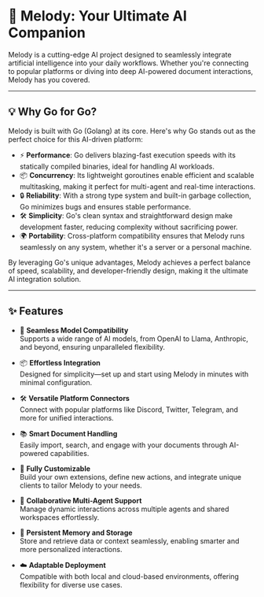 # 🎵 Melody: Your Ultimate AI Companion

Melody is a cutting-edge AI project designed to seamlessly integrate artificial intelligence into your daily workflows. Whether you're connecting to popular platforms or diving into deep AI-powered document interactions, Melody has you covered.

---

## 💡 Why Go for Go?

Melody is built with Go (Golang) at its core. Here's why Go stands out as the perfect choice for this AI-driven platform:

- ⚡ **Performance**: Go delivers blazing-fast execution speeds with its statically compiled binaries, ideal for handling AI workloads.  
- 📦 **Concurrency**: Its lightweight goroutines enable efficient and scalable multitasking, making it perfect for multi-agent and real-time interactions.  
- 🔒 **Reliability**: With a strong type system and built-in garbage collection, Go minimizes bugs and ensures stable performance.  
- 🛠️ **Simplicity**: Go's clean syntax and straightforward design make development faster, reducing complexity without sacrificing power.  
- 🌍 **Portability**: Cross-platform compatibility ensures that Melody runs seamlessly on any system, whether it's a server or a personal machine.  

By leveraging Go's unique advantages, Melody achieves a perfect balance of speed, scalability, and developer-friendly design, making it the ultimate AI integration solution.  

---

## ✨ Features

- 🔗 **Seamless Model Compatibility**  
  Supports a wide range of AI models, from OpenAI to Llama, Anthropic, and beyond, ensuring unparalleled flexibility.

- 📦 **Effortless Integration**  
  Designed for simplicity—set up and start using Melody in minutes with minimal configuration.

- 🛠️ **Versatile Platform Connectors**  
  Connect with popular platforms like Discord, Twitter, Telegram, and more for unified interactions.

- 📚 **Smart Document Handling**  
  Easily import, search, and engage with your documents through AI-powered capabilities.

- 🚀 **Fully Customizable**  
  Build your own extensions, define new actions, and integrate unique clients to tailor Melody to your needs.

- 👥 **Collaborative Multi-Agent Support**  
  Manage dynamic interactions across multiple agents and shared workspaces effortlessly.

- 💾 **Persistent Memory and Storage**  
  Store and retrieve data or context seamlessly, enabling smarter and more personalized interactions.

- ☁️ **Adaptable Deployment**  
  Compatible with both local and cloud-based environments, offering flexibility for diverse use cases.
